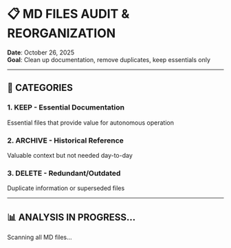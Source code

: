 # 📋 MD FILES AUDIT & REORGANIZATION

**Date**: October 26, 2025  
**Goal**: Clean up documentation, remove duplicates, keep essentials only

---

## 🎯 CATEGORIES

### 1. **KEEP** - Essential Documentation
Essential files that provide value for autonomous operation

### 2. **ARCHIVE** - Historical Reference
Valuable context but not needed day-to-day

### 3. **DELETE** - Redundant/Outdated
Duplicate information or superseded files

---

## 📊 ANALYSIS IN PROGRESS...

Scanning all MD files...

